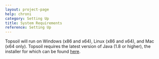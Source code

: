 ```yaml
---
layout: project-page
help: chroni
category: Setting Up
title: System Requirements
reference: Setting Up
---
```


Topsoil will run on Windows (x86 and x64), Linux (x86 and x64), and Mac (x64 only). Topsoil requires the latest version of Java (1.8 or higher), the installer for which can be found <a href="http://www.oracle.com/technetwork/java/javase/downloads/jre8-downloads-2133155.html">here</a>.